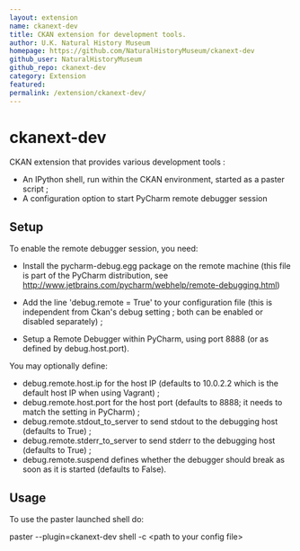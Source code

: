 ```yaml
---
layout: extension
name: ckanext-dev
title: CKAN extension for development tools.
author: U.K. Natural History Museum
homepage: https://github.com/NaturalHistoryMuseum/ckanext-dev
github_user: NaturalHistoryMuseum
github_repo: ckanext-dev
category: Extension
featured: 
permalink: /extension/ckanext-dev/
---
```



ckanext-dev
===========

CKAN extension that provides various development tools :

- An IPython shell, run within the CKAN environment, started as a paster script ;
- A configuration option to start PyCharm remote debugger session

Setup
------

To enable the remote debugger session, you need:

- Install the pycharm-debug.egg package on the remote machine (this file is part of the PyCharm
  distribution, see http://www.jetbrains.com/pycharm/webhelp/remote-debugging.html)

- Add the line 'debug.remote = True' to your configuration file (this is independent from Ckan's
  debug setting ; both can be enabled or disabled separately) ;

- Setup a Remote Debugger within PyCharm, using port 8888 (or as defined by debug.host.port).

You may optionally define:
- debug.remote.host.ip for the host IP (defaults to 10.0.2.2 which is the default host IP when using Vagrant) ;
- debug.remote.host.port for the host port (defaults to 8888; it needs to match the setting in PyCharm) ;
- debug.remote.stdout_to_server to send stdout to the debugging host (defaults to True) ;
- debug.remote.stderr_to_server to send stderr to the debugging host (defaults to True) ;
- debug.remote.suspend defines whether the debugger should break as soon as it is started (defaults to False).


Usage
-----

To use the paster launched shell do:

paster --plugin=ckanext-dev shell -c &lt;path to your config file&gt;
